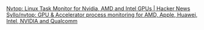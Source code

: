 
[Nvtop: Linux Task Monitor for Nvidia, AMD and Intel GPUs | Hacker News](https://news.ycombinator.com/item?id=39687132)
[Syllo/nvtop: GPU & Accelerator process monitoring for AMD, Apple, Huawei, Intel, NVIDIA and Qualcomm](https://github.com/Syllo/nvtop)
